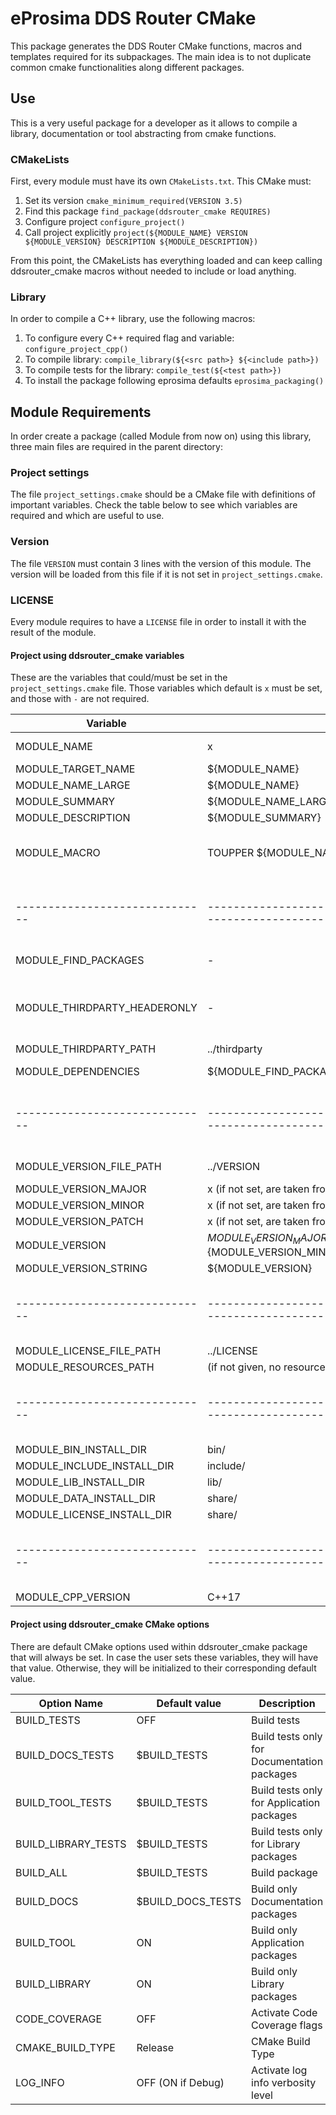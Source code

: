 # eProsima DDS Router CMake

This package generates the DDS Router CMake functions, macros and templates required for its subpackages.
The main idea is to not duplicate common cmake functionalities along different packages.

## Use

This is a very useful package for a developer as it allows to compile a library, documentation or tool abstracting
from cmake functions.

### CMakeLists

First, every module must have its own `CMakeLists.txt`.
This CMake must:

1. Set its version `cmake_minimum_required(VERSION 3.5)`
1. Find this package `find_package(ddsrouter_cmake REQUIRES)`
1. Configure project `configure_project()`
1. Call project explicitly `project(${MODULE_NAME} VERSION ${MODULE_VERSION} DESCRIPTION ${MODULE_DESCRIPTION})`

From this point, the CMakeLists has everything loaded and can keep calling ddsrouter_cmake macros
without needed to include or load anything.

### Library

In order to compile a C++ library, use the following macros:

1. To configure every C++ required flag and variable: `configure_project_cpp()`
1. To compile library: `compile_library(${<src path>} ${<include path>})`
1. To compile tests for the library: `compile_test(${<test path>})`
1. To install the package following eprosima defaults `eprosima_packaging()`

## Module Requirements

In order create a package (called Module from now on) using this library,
three main files are required in the parent directory:

### Project settings

The file `project_settings.cmake` should be a CMake file with definitions of important variables.
Check the table below to see which variables are required and which are useful to use.

### Version

The file `VERSION` must contain 3 lines with the version of this module.
The version will be loaded from this file if it is not set in `project_settings.cmake`.

### LICENSE

Every module requires to have a `LICENSE` file in order to install it with the result of the module.


#### Project using ddsrouter_cmake variables

These are the variables that could/must be set in the `project_settings.cmake` file.
Those variables which default is `x` must be set, and those with `-` are not required.

| Variable                     | Default                                                                 | Description                                                                                        |
|------------------------------|-------------------------------------------------------------------------|----------------------------------------------------------------------------------------------------|
| MODULE_NAME                  | x                                                                       | Name of the module (must be project name)                                                          |
| MODULE_TARGET_NAME           | ${MODULE_NAME}                                                          | Output name of the target                                                                          |
| MODULE_NAME_LARGE            | ${MODULE_NAME}                                                          | Large name                                                                                         |
| MODULE_SUMMARY               | ${MODULE_NAME_LARGE}                                                    | Summary (short description)                                                                        |
| MODULE_DESCRIPTION           | ${MODULE_SUMMARY}                                                       | Description                                                                                        |
| MODULE_MACRO                 | TOUPPER ${MODULE_NAME}                                                  | Macro to use in CMake and C++ definitions (it is recommended to leave it as Uppercase of name)     |
|------------------------------|-------------------------------------------------------------------------|----------------------------------------------------------------------------------------------------|
| MODULE_FIND_PACKAGES         | -                                                                       | Modules that require to be found by find_package                                                   |
| MODULE_THIRDPARTY_HEADERONLY | -                                                                       | Headeronly thirdparties that require to be included (must be inside ${MODULE_THIRDPARTY_PATH} dir) |
| MODULE_THIRDPARTY_PATH       | ../thirdparty                                                           | Thirdparties parent dir path                                                                       |
| MODULE_DEPENDENCIES          | ${MODULE_FIND_PACKAGES}                                                 | Libraries that require to be linked by the target                                                  |
|------------------------------|-------------------------------------------------------------------------|----------------------------------------------------------------------------------------------------|
| MODULE_VERSION_FILE_PATH     | ../VERSION                                                              | Path to the file containing version information                                                    |
| MODULE_VERSION_MAJOR         | x (if not set, are taken from VERSION file)                             | Major version                                                                                      |
| MODULE_VERSION_MINOR         | x (if not set, are taken from VERSION file)                             | Minor version                                                                                      |
| MODULE_VERSION_PATCH         | x (if not set, are taken from VERSION file)                             | Patch version                                                                                      |
| MODULE_VERSION               | ${MODULE_VERSION_MAJOR}.${MODULE_VERSION_MINOR}.${MODULE_VERSION_PATCH} | Module version                                                                                     |
| MODULE_VERSION_STRING        | ${MODULE_VERSION}                                                       | Module version                                                                                     |
|------------------------------|-------------------------------------------------------------------------|----------------------------------------------------------------------------------------------------|
| MODULE_LICENSE_FILE_PATH     | ../LICENSE                                                              | Path to the license file                                                                           |
| MODULE_RESOURCES_PATH        | (if not given, no resources will be installed)                          | Path of the resources to install                                                                   |
|------------------------------|-------------------------------------------------------------------------|----------------------------------------------------------------------------------------------------|
| MODULE_BIN_INSTALL_DIR       | bin/                                                                    | Binary installation path                                                                           |
| MODULE_INCLUDE_INSTALL_DIR   | include/                                                                | Include installation path                                                                          |
| MODULE_LIB_INSTALL_DIR       | lib/                                                                    | Library installation path                                                                          |
| MODULE_DATA_INSTALL_DIR      | share/                                                                  | Data installation path                                                                             |
| MODULE_LICENSE_INSTALL_DIR   | share/                                                                  | License installation path                                                                          |
|------------------------------|-------------------------------------------------------------------------|----------------------------------------------------------------------------------------------------|
| MODULE_CPP_VERSION           | C++17                                                                   | C++ version                                                                                        |

#### Project using ddsrouter_cmake CMake options

There are default CMake options used within ddsrouter_cmake package that will always be set.
In case the user sets these variables, they will have that value. Otherwise,
they will be initialized to their corresponding default value.

| Option Name         | Default value     | Description                                 |
|---------------------|-------------------|---------------------------------------------|
| BUILD_TESTS         | OFF               | Build tests                                 |
| BUILD_DOCS_TESTS    | $BUILD_TESTS      | Build tests only for Documentation packages |
| BUILD_TOOL_TESTS    | $BUILD_TESTS      | Build tests only for Application packages   |
| BUILD_LIBRARY_TESTS | $BUILD_TESTS      | Build tests only for Library packages       |
| BUILD_ALL           | $BUILD_TESTS      | Build package                               |
| BUILD_DOCS          | $BUILD_DOCS_TESTS | Build only Documentation packages           |
| BUILD_TOOL          | ON                | Build only Application packages             |
| BUILD_LIBRARY       | ON                | Build only Library packages                 |
| CODE_COVERAGE       | OFF               | Activate Code Coverage flags                |
| CMAKE_BUILD_TYPE    | Release           | CMake Build Type                            |
| LOG_INFO            | OFF (ON if Debug) | Activate log info verbosity level           |
